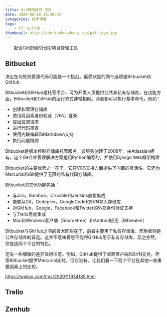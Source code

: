 ```yaml
---
title: Git使用技巧（四）
date: 2020-06-18 21:40:33
categories: 技术博客
tags:
    - IT，Github
thumbnail: http://cdn.kunkunzhang.top/git-logo.jpg
---
```


　　配合Git使用的代码/项目管理工具

<!--more-->

## Bitbucket

决定在何处托管源代码可能是一个挑战。最受欢迎的两个选项是Bitbucket和GitHub

Bitbucket和GitHub是托管平台，可为开发人员提供公共和私有存储库。在功能方面，Bitbucket和GitHub的运行方式非常相似。两者都可以执行基本命令，例如：

- 创建和管理存储库
- 使用两因素身份验证（2FA）登录
- 提出拉取请求
- 进行代码审查
- 使用内联编辑和Markdown支持
- 执行问题跟踪

Bitbucket是版本控制存储库托管服务，该服务创建于2008年，由Atlassian拥有。这个Git仓库管理解决方案是用Python编写的，并使用Django Web框架构建

Bitbucket的主要优势之一在于，它在VCS支持方面提供了内置的灵活性。它还为Mercurial和Git提供了无限的私有代码存储库。

Bitbucket的其他功能包括：

- 与Jira，Bamboo，Crucible和Jenkins直接集成
- 能够从Git，Codeplex，GoogleCode和SVN导入存储库
- 对GitHub，Google，Facebook和Twitter的外部身份验证支持
- 与Trello高度集成
- Mac和Windows客户端（Sourcetree）和Android应用（Bitbeaker）

Bitbucket与GitHub之间的最大区别在于，前者主要用于私有存储库，而后者则是公共存储库的首选。这并不意味着您不能将GitHub用于私有存储库，反之亦然，仅是这两个平台的特色。

还有一些细微的差异值得注意。例如，GitHub提供了桌面客户端和SVN支持。尽管Bitbucket提供Mercurial支持，但它没有。让我们看一下两个平台在其他一些重要因素上的比较。

https://wpjian.com/tips/2020111934185.html



## Trello



## Zenhub

